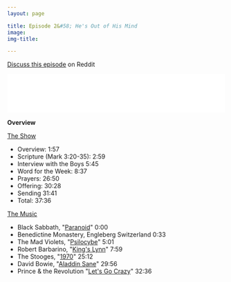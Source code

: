 ```yaml
---
layout: page

title: Episode 2&#58; He's Out of His Mind
image:
img-title:

---
```


<a href="https://www.reddit.com/user/sTRANGERjESUS/comments/8qcg7t/episode_2_hes_out_of_his_mind/">Discuss this episode</a> on Reddit

<iframe style="border: none" src="//html5-player.libsyn.com/embed/episode/id/6691738/height/90/theme/custom/autoplay/no/autonext/no/thumbnail/yes/preload/no/no_addthis/no/direction/backward/render-playlist/no/custom-color/87A93A/" height="90" width="100%" scrolling="no"  allowfullscreen webkitallowfullscreen mozallowfullscreen oallowfullscreen msallowfullscreen></iframe>

<strong>Overview</strong>

<u>The Show</u>
<ul>
	<li>Overview: 1:57</li>
	<li>Scripture (Mark 3:20-35): 2:59</li>
	<li>Interview with the Boys 5:45</li>
	<li>Word for the Week: 8:37</li>
	<li>Prayers: 26:50</li>
	<li>Offering: 30:28</li>
	<li>Sending 31:41</li>
	<li>Total: 37:36</li>
</ul>

<u>The Music</u>
<ul>
	<li>Black Sabbath, "<a href="https://www.amazon.com/dp/B00HRN13DQ/ref=dm_ws_tlw_trk2">Paranoid</a>" 0:00</li>
	<li>Benedictine Monastery, Engleberg Switzerland 0:33</li>
	<li>The Mad Violets, "<a href="https://www.amazon.com/dp/B0014FR576/ref=pm_ws_tlw_trk4">Psilocybe</a>" 5:01</li>
	<li>Robert Barbarino, "<a href="https://www.youtube.com/watch?v=DMCJ3hOjXZI">King's Lynn</a>" 7:59</li>
	<li>The Stooges, "<a href="https://www.amazon.com/1970-Remastered-Single-Mix/dp/B0012F6SZ8/ref=sr_1_cc_4?s=aps&ie=UTF8&qid=1528747357&sr=1-4-catcorr&keywords=The+Stooges%2C+%221970%22">1970</a>" 25:12</li>
	<li>David Bowie, "<a href="https://www.amazon.com/Aladdin-Sane-2013-Remastered-Version/dp/B0168W4RD4/ref=sr_1_1?s=dmusic&ie=UTF8&qid=1528747506&sr=1-1&keywords=David+Bowie%2C+%22Aladdin+Sane%22">Aladdin Sane</a>" 29:56</li>
	<li>Prince & the Revolution "<a href="https://www.amazon.com/dp/B0011Z74IE/ref=dm_ws_tlw_trk1">Let's Go Crazy</a>" 32:36</li>
</ul>
